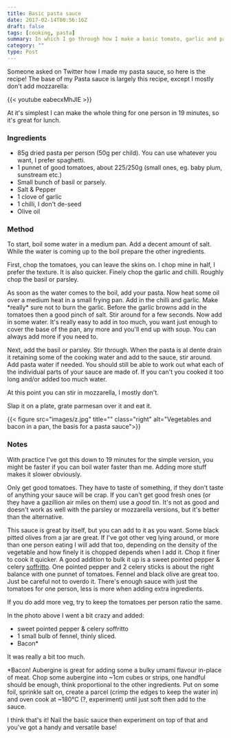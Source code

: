 ```yaml
---
title: Basic pasta sauce
date: 2017-02-14T00:56:16Z
draft: false
tags: [cooking, pasta]
summary: In which I go through how I make a basic tomato, garlic and pasely or basil pasta sauce, with some optional variations.
category: ""
type: Post
---
```


Someone asked on Twitter how I made my pasta sauce, so here is the recipe! The base of my Pasta sauce is largely this recipe, except I mostly don't add mozzarella:

{{< youtube eabecxMhJlE >}}

At it's simplest I can make the whole thing for one person in 19 minutes, so it's great for lunch.

### Ingredients

- 85g dried pasta per person (50g per child). You can use whatever you want, I prefer spaghetti.
- 1 punnet of good tomatoes, about 225/250g (small ones, eg. baby plum, sunstream etc.)
- Small bunch of basil or parsely.
- Salt & Pepper
- 1 clove of garlic
- 1 chilli, I don't de-seed
- Olive oil

### Method

To start, boil some water in a medium pan. Add a decent amount of salt. While the water is coming up to the boil prepare the other ingredients.

First, chop the tomatoes, you can leave the skins on. I chop mine in half, I prefer the texture. It is also quicker. Finely chop the garlic and chilli. Roughly chop the basil or parsley.

As soon as the water comes to the boil, add your pasta. Now heat some oil over a medium heat in a small frying pan. Add in the chilli and garlic. Make \*really\* sure not to burn the garlic. Before the garlic browns add in the tomatoes then a good pinch of salt. Stir around for a few seconds. Now add in some water. It's really easy to add in too much, you want just enough to cover the base of the pan, any more and you'll end up with soup. You can always add more if you need to.

Next, add the basil or parsley. Stir through. When the pasta is al dente drain it retaining some of the cooking water and add to the sauce, stir around. Add pasta water if needed. You should still be able to work out what each of the individual parts of your sauce are made of. If you can't you cooked it too long and/or added too much water.

At this point you can stir in mozzarella, I mostly don't.

Slap it on a plate, grate parmesan over it and eat it.

{{< figure src="images/z.jpg" title="" class="right" alt="Vegetables and bacon in a pan, the basis for a pasta sauce">}}

### Notes

With practice I've got this down to 19 minutes for the simple version, you might be faster if you can boil water faster than me. Adding more stuff makes it slower obviously.

Only get good tomatoes. They have to taste of something, if they don't taste of anything your sauce will be crap. If you can't get good fresh ones (or they have a gazillion air miles on them) use a *good* tin. It's not as good and doesn't work as well with the parsley or mozzarella versions, but it's better than the alternative.

This sauce is great by itself, but you can add to it as you want. Some black pitted olives from a jar are great. If I've got other veg lying around, or more than one person eating I will add that too, depending on the density of the vegetable and how finely it is chopped depends when I add it. Chop it finer to cook it quicker. A good addition to bulk it up is a sweet pointed pepper & celery [soffritto](https://en.wikipedia.org/wiki/Mirepoix_(cuisine)#Italian_soffritto). One pointed pepper and 2 celery sticks is about the right balance with one punnet of tomatoes. Fennel and black olive are great too. Just be careful not to overdo it. There's enough sauce with just the tomatoes for one person, less is more when adding extra ingredients.

If you do add more veg, try to keep the tomatoes per person ratio the same.

In the photo above I went a bit crazy and added:

- sweet pointed pepper & celery soffritto
- 1 small bulb of fennel, thinly sliced.
- Bacon\*

It was really a bit too much.

\*Bacon! Aubergine is great for adding some a bulky umami flavour in-place of meat. Chop some aubergine into ~1cm cubes or strips, one handful should be enough, think proportional to the other ingredients. Put on some foil, sprinkle salt on, create a parcel (crimp the edges to keep the water in) and oven cook at ~180°C (?, experiment) until just soft then add to the sauce.

I think that's it! Nail the basic sauce then experiment on top of that and you've got a handy and versatile base!
